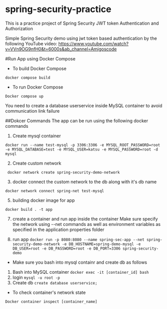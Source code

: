 # spring-security-practice
This is a practice project of Spring Security JWT token Authentication and Authorization

Simple Spring Security demo using jwt token based authentication by the following YouTube video:
https://www.youtube.com/watch?v=VVn9OG9nfH0&t=6000s&ab_channel=Amigoscode


#Run App using Docker Compose
* To build Docker Compose

`docker compose build`

* To run Docker Compose

`Docker compose up`

You need to create a database userservice inside MySQL container to avoid communication link failure



##Dokcer Commands
The app can be run using the following docker commands

1. Create mysql container

`docker run --name test-mysql -p 3306:3306 -e MYSQL_ROOT_PASSWORD=root -e MYSQL_DATABASE=test -e MYSQL_USER=katsu -e MYSQL_PASSWORD=root -d mysql`

2. Create custom network

` docker network create spring-security-demo-network`

3. docker connect the custom network to the db along with it's db name

`docker network connect spring-net test-mysql`

5. building docker image for app

`docker build . -t app`

7. create a container and run app inside the container
Make sure specify the network using --net commands as well as environment variables as specified in the application properties folder

8. run app 
`docker run -p 8080:8080 --name spring-sec-app --net spring-security-demo-network -e DB_HOSTNAME=spring-demo-mysql -e DB_USER=root -e DB_PASSWORD=root -e DB_PORT=3306 spring-security-demo`


* Make sure you bash into mysql containr and create db as follows
1. Bash into MySQL container 
`docker exec -it [container_id] bash`
3. login
`mysql -u root -p`
4. Create db
`create database userservice;`

* To check container's network state

`Docker container inspect [container_name]`



